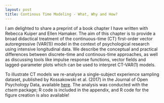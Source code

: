 ```yaml
---
layout: post
title: Continous Time Modeling - What, Why and How?
---
```


I am delighted to share a preprint of a book chapter I have written with Rebecca Kuiper and Ellen Hamaker. The aim of this chapter is to provide a broad didactical treatment of the continuous-time (CT) first-order vector autoregressive (VAR(1)) model in the context of psychological research using intensive longitudinal data. We describe the conceptual and practical differences between discrete-time and continous-time approaches, as well as discussing tools like impulse response functions, vector fields and lagged-parameter plots which can be used to interpret CT-VAR(1) models. 

To illustrate CT models we re-analyse a single-subject experience sampling dataset, published by Kossakowski et al. (2017) in the Journal of Open Psychology Data, available [here](https://osf.io/j4fg8/). The analysis was conducted with the *ctsem* package; R code is included in the appendix, and R code for the figure creation is also available!
